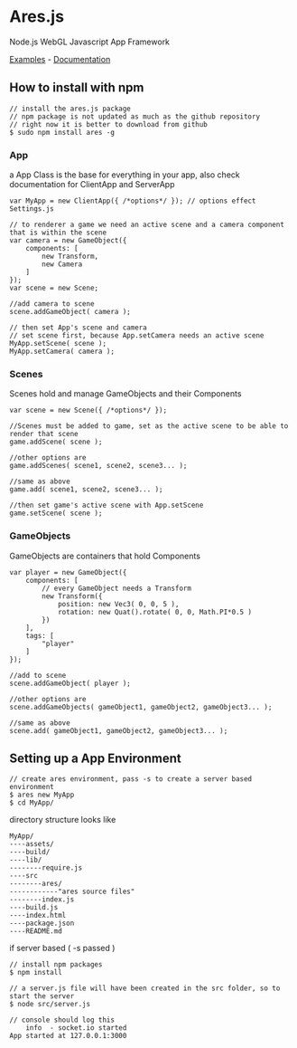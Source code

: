 Ares.js
=======

Node.js WebGL Javascript App Framework

[Examples](http://lonewolfgames.github.io/Ares.js/) - [Documentation](http://lonewolfgames.github.io/Ares.js/doc/)


## How to install with npm
```
// install the ares.js package
// npm package is not updated as much as the github repository
// right now it is better to download from github
$ sudo npm install ares -g
```


### App
a App Class is the base for everything in your app, also check documentation for ClientApp and ServerApp
```
var MyApp = new ClientApp({ /*options*/ }); // options effect Settings.js

// to renderer a game we need an active scene and a camera component that is within the scene
var camera = new GameObject({
    components: [
        new Transform,
        new Camera
    ]
});
var scene = new Scene;

//add camera to scene
scene.addGameObject( camera );

// then set App's scene and camera
// set scene first, because App.setCamera needs an active scene
MyApp.setScene( scene );
MyApp.setCamera( camera );
```

### Scenes
Scenes hold and manage GameObjects and their Components
```
var scene = new Scene({ /*options*/ });

//Scenes must be added to game, set as the active scene to be able to render that scene
game.addScene( scene );

//other options are
game.addScenes( scene1, scene2, scene3... );

//same as above
game.add( scene1, scene2, scene3... );

//then set game's active scene with App.setScene
game.setScene( scene );
```


### GameObjects
GameObjects are containers that hold Components
```
var player = new GameObject({
    components: [
        // every GameObject needs a Transform
        new Transform({
            position: new Vec3( 0, 0, 5 ),
            rotation: new Quat().rotate( 0, 0, Math.PI*0.5 )
        })
    ],
    tags: [
        "player"
    ]
});

//add to scene
scene.addGameObject( player );

//other options are
scene.addGameObjects( gameObject1, gameObject2, gameObject3... );

//same as above
scene.add( gameObject1, gameObject2, gameObject3... );
```


## Setting up a App Environment

```
// create ares environment, pass -s to create a server based environment
$ ares new MyApp
$ cd MyApp/
```
directory structure looks like
```
MyApp/
----assets/
----build/
----lib/
--------require.js
----src
--------ares/
------------"ares source files"
--------index.js
----build.js
----index.html
----package.json
----README.md
```

if server based ( -s passed )
```
// install npm packages
$ npm install

// a server.js file will have been created in the src folder, so to start the server
$ node src/server.js

// console should log this
    info  - socket.io started
App started at 127.0.0.1:3000
```
